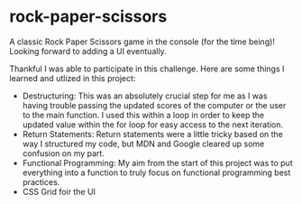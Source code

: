 # rock-paper-scissors
A classic Rock Paper Scissors game in the console (for the time being)! Looking forward to adding a UI eventually. 

Thankful I was able to participate in this challenge. Here are some things I learned and utlized in this project:

- Destructuring: This was an absolutely crucial step for me as I was having trouble passing the updated scores of the computer or the user to the main function. I used this within a loop in order to keep the updated value within the for loop for easy access to the next iteration. 
- Return Statements: Return statements were a little tricky based on the way I structured my code, but MDN and Google cleared up some confusion on my part. 
- Functional Programming: My aim from the start of this project was to put everything into a function to truly focus on functional programming best practices. 
- CSS Grid foir the UI


